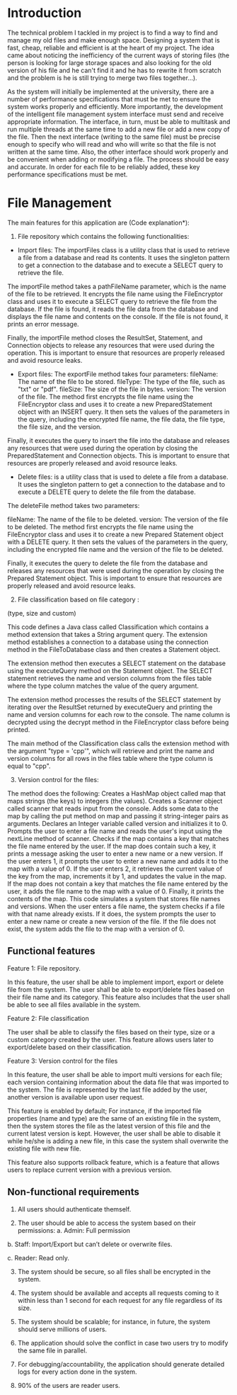 # Introduction
The technical problem I tackled in my project is to find a way to find
and manage my old files and make enough space. Designing a system
that is fast, cheap, reliable and efficient is at the heart of my project.
The idea came about noticing the inefficiency of the current ways of
storing files (the person is looking for large storage spaces and also
looking for the old version of his file and he can't find it and he has to
rewrite it from scratch and the problem is he is still trying to merge
two files together...).

As the system will initially be implemented at the university, there
are a number of performance specifications that must be met to ensure
the system works properly and efficiently. More importantly, the
development of the intelligent file management system interface must
send and receive appropriate information. The interface, in turn, must
be able to multitask and run multiple threads at the same time to add a
new file or add a new copy of the file. Then the next interface (writing
to the same file) must be precise enough to specify who will read and
who will write so that the file is not written at the same time. Also, the
other interface should work properly and be convenient when adding
or modifying a file. The process should be easy and accurate. In order
for each file to be reliably added, these key performance
specifications must be met.

# File Management 

The main features for this application are (Code explanation*): 
1. File repository which contains the following functionalities:
- Import files: 
The importFiles class is a utility class that is used to retrieve a file from a database and read its contents. It uses the singleton pattern to get a connection to the database and to execute a SELECT query to retrieve the file.

The importFile method takes a pathFileName parameter, which is the name of the file to be retrieved. It encrypts the file name using the FileEncryptor class and uses it to execute a SELECT query to retrieve the file from the database. If the file is found, it reads the file data from the database and displays the file name and contents on the console. If the file is not found, it prints an error message.

Finally, the importFile method closes the ResultSet, Statement, and Connection objects to release any resources that were used during the operation. This is important to ensure that resources are properly released and avoid resource leaks.


- Export files:
The exportFile method takes four parameters:
fileName: The name of the file to be stored.
fileType: The type of the file, such as "txt" or "pdf".
fileSize: The size of the file in bytes.
version: The version of the file.
The method first encrypts the file name using the FileEncryptor class and uses it to create a new PreparedStatement object with an INSERT query. It then sets the values of the parameters in the query, including the encrypted file name, the file data, the file type, the file size, and the version.

Finally, it executes the query to insert the file into the database and releases any resources that were used during the operation by closing the PreparedStatement and Connection objects. This is important to ensure that resources are properly released and avoid resource leaks.



- Delete files:
is a utility class that is used to delete a file from a database. It uses the singleton pattern to get a connection to the database and to execute a DELETE query to delete the file from the database.

The deleteFile method takes two parameters:

fileName: The name of the file to be deleted.
version: The version of the file to be deleted.
The method first encrypts the file name using the FileEncryptor class and uses it to create a new Prepared Statement object with a DELETE query. It then sets the values of the parameters in the query, including the encrypted file name and the version of the file to be deleted.

Finally, it executes the query to delete the file from the database and releases any resources that were used during the operation by closing the Prepared Statement object. This is important to ensure that resources are properly released and avoid resource leaks.

2. File classification based on file category :

(type, size and custom)

This code defines a Java class called Classification which contains a method extension that takes a String argument query. The extension method establishes a connection to a database using the connection method in the FileToDatabase class and then creates a Statement object.

The extension method then executes a SELECT statement on the database using the executeQuery method on the Statement object. The SELECT statement retrieves the name and version columns from the files table where the type column matches the value of the query argument.

The extension method processes the results of the SELECT statement by iterating over the ResultSet returned by executeQuery and printing the name and version columns for each row to the console. The name column is decrypted using the decrypt method in the FileEncryptor class before being printed.

The main method of the Classification class calls the extension method with the argument "type = 'cpp'", which will retrieve and print the name and version columns for all rows in the files table where the type column is equal to "cpp".


3. Version control for the files:




 The  method does the following:
Creates a HashMap object called map that maps strings (the keys) to integers (the values).
Creates a Scanner object called scanner that reads input from the console.
Adds some data to the map by calling the put method on map and passing it string-integer pairs as arguments.
Declares an Integer variable called version and initializes it to 0.
Prompts the user to enter a file name and reads the user's input using the nextLine method of scanner.
Checks if the map contains a key that matches the file name entered by the user. If the map does contain such a key, it prints a message asking the user to enter a new name or a new version. If the user enters 1, it prompts the user to enter a new name and adds it to the map with a value of 0. If the user enters 2, it retrieves the current value of the key from the map, increments it by 1, and updates the value in the map. If the map does not contain a key that matches the file name entered by the user, it adds the file name to the map with a value of 0.
Finally, it prints the contents of the map.
This code simulates a system that stores file names and versions. When the user enters a file name, the system checks if a file with that name already exists. If it does, the system prompts the user to enter a new name or create a new version of the file. If the file does not exist, the system adds the file to the map with a version of 0.


## Functional features

Feature 1: File repository.

In this feature, the user shall be able to implement import, export or delete file from the
system. The user shall be able to export/delete files based on their file name and its
category. This feature also includes that the user shall be able to see all files available
in the system.

Feature 2: File classification

The user shall be able to classify the files based on their type, size or a custom category
created by the user.
This feature allows users later to export/delete based on their classification.

Feature 3: Version control for the files

In this feature, the user shall be able to import multi versions for each file; each version
containing information about the data file that was imported to the system. The file is
represented by the last file added by the user, another version is available upon user
request.

This feature is enabled by default; For instance, if the imported file properties (name
and type) are the same of an existing file in the system, then the system stores the file
as the latest version of this file and the current latest version is kept. However, the user
shall be able to disable it while he/she is adding a new file, in this case the system shall
overwrite the existing file with new file.

This feature also supports rollback feature, which is a feature that allows users to
replace current version with a previous version.
## Non-functional requirements

1. All users should authenticate themself.

2. The user should be able to access the system based on their permissions:
a. Admin: Full permission

b. Staff: Import/Export but can’t delete or overwrite files.

c. Reader: Read only.

3. The system should be secure, so all files shall be encrypted in the system.

4. The system should be available and accepts all requests coming to it within less than 1 second for each request for any file regardless of its size.

5. The system should be scalable; for instance, in future, the system should serve millions of users.

6. The application should solve the conflict in case two users try to modify the same file in parallel.

7. For debugging/accountability, the application should generate detailed logs for every action done in the system.

8. 90% of the users are reader users.

